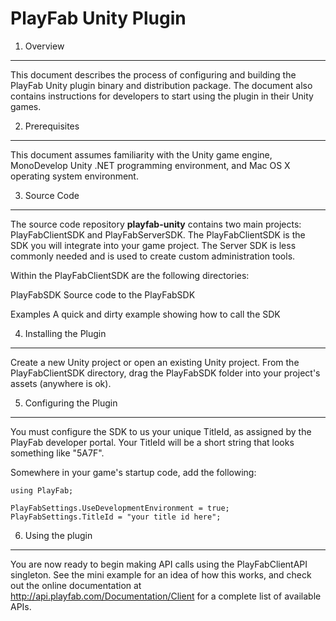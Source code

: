 PlayFab Unity Plugin
====================

1. Overview
-----------
This document describes the process of configuring and building the PlayFab Unity plugin binary and distribution package. The document also contains instructions for developers to start using the plugin in their Unity games.


2. Prerequisites
----------------
This document assumes familiarity with the Unity game engine, MonoDevelop Unity .NET programming environment, and Mac OS X operating system environment.


3. Source Code
--------------
The source code repository **playfab-unity** contains two main projects: PlayFabClientSDK and PlayFabServerSDK. The PlayFabClientSDK is the SDK you will integrate into your game project. The Server SDK is less commonly needed and is used to create custom administration tools.

Within the PlayFabClientSDK are the following directories:

PlayFabSDK  Source code to the PlayFabSDK

Examples    A quick and dirty example showing how to call the SDK


4. Installing the Plugin
------------------------
Create a new Unity project or open an existing Unity project. From the PlayFabClientSDK directory, drag the PlayFabSDK folder into your project's assets (anywhere is ok).

5. Configuring the Plugin
-------------------------
You must configure the SDK to us your unique TitleId, as assigned by the PlayFab developer portal. Your TitleId will be a short string that looks something like "5A7F".

Somewhere in your game's startup code, add the following:

```
using PlayFab;

PlayFabSettings.UseDevelopmentEnvironment = true;
PlayFabSettings.TitleId = "your title id here";
```

6. Using the plugin
-------------------
You are now ready to begin making API calls using the PlayFabClientAPI singleton. See the mini example for an idea of how this works, and check out the online documentation at http://api.playfab.com/Documentation/Client for a complete list of available APIs.

